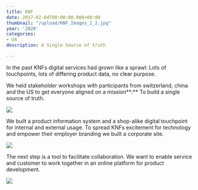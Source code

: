 ```yaml
---
title: KNF
date: 2017-02-04T00:00:00.000+00:00
thumbnail: "/upload/KNF_Images_1_2.jpg"
year: '2020'
categories:
- UX
description: A Single Source of truth

---
```

In the past KNFs digital services had grown like a sprawl: Lots of touchpoints, lots of differing product data, no clear purpose.

We held stakeholder workshops with participants from switzerland, china and the US to get everyone aligned on a mission**:** To build a single source of truth.

![](/upload/KNF_Images_9.jpg)

We built a product information system and a shop-alike digital touchpoint for internal and external usage. To spread KNFs excitement for technology and empower their employer branding we built a corporate site.

![](/upload/KNF_Images_8.jpg)

The next step is a tool to facilitate collaboration. We want to enable service and customer to work together in an online platform for product development.

![](/upload/KNF_Images.jpg)